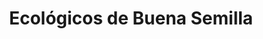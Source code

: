 ---
title: Ecológicos de Buena Semilla
region: Torrejón de Ardoz
web: "http://www.ecologicosdebuenasemilla.com"
address: C/ Madrid, 11. 28850
phone: +34 917 957 099
img_path: /img/cards-tiendas/ecologicosbuenasemilla.png
twitter: 
facebook: ecologicosdebuenasemilla/
instagram: ecologicos_de_buena_semilla/
---